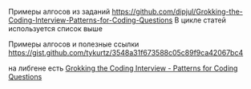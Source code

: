 Примеры алгосов из заданий https://github.com/dipjul/Grokking-the-Coding-Interview-Patterns-for-Coding-Questions
В цикле статей используется список выше


Примеры алгосов и полезные ссылки https://gist.github.com/tykurtz/3548a31f673588c05c89f9ca42067bc4 

на либгене есть [Grokking the Coding Interview - Patterns for Coding Questions](https://libgen.is/search.php?req=grokking+the+coding+interview&lg_topic=libgen&open=0&view=simple&res=25&phrase=1&column=def)


